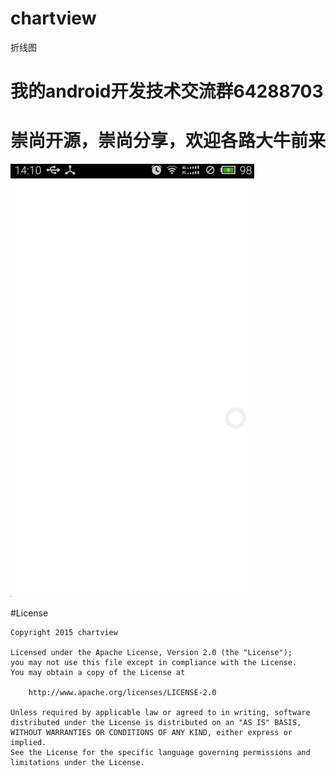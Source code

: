 # chartview

折线图


# 我的android开发技术交流群64288703
# 崇尚开源，崇尚分享，欢迎各路大牛前来


![](https://github.com/CrazyTT/ChartView/blob/master/pic/44.gif?raw=true)




#License
```
Copyright 2015 chartview

Licensed under the Apache License, Version 2.0 (the "License");
you may not use this file except in compliance with the License.
You may obtain a copy of the License at

    http://www.apache.org/licenses/LICENSE-2.0

Unless required by applicable law or agreed to in writing, software
distributed under the License is distributed on an "AS IS" BASIS,
WITHOUT WARRANTIES OR CONDITIONS OF ANY KIND, either express or implied.
See the License for the specific language governing permissions and
limitations under the License.
```
